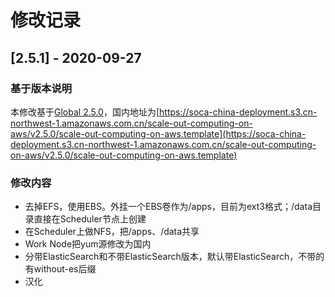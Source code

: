 # 修改记录
## [2.5.1] - 2020-09-27
### 基于版本说明
本修改基于[Global 2.5.0](https://github.com/awslabs/scale-out-computing-on-aws/blob/master/CHANGELOG.md#250---2020-07-17)，国内地址为[https://soca-china-deployment.s3.cn-northwest-1.amazonaws.com.cn/scale-out-computing-on-aws/v2.5.0/scale-out-computing-on-aws.template](https://soca-china-deployment.s3.cn-northwest-1.amazonaws.com.cn/scale-out-computing-on-aws/v2.5.0/scale-out-computing-on-aws.template)

### 修改内容
- 去掉EFS，使用EBS。外挂一个EBS卷作为/apps，目前为ext3格式；/data目录直接在Scheduler节点上创建
- 在Scheduler上做NFS，把/apps、/data共享
- Work Node把yum源修改为国内
- 分带ElasticSearch和不带ElasticSearch版本，默认带ElasticSearch，不带的有without-es后缀
- 汉化